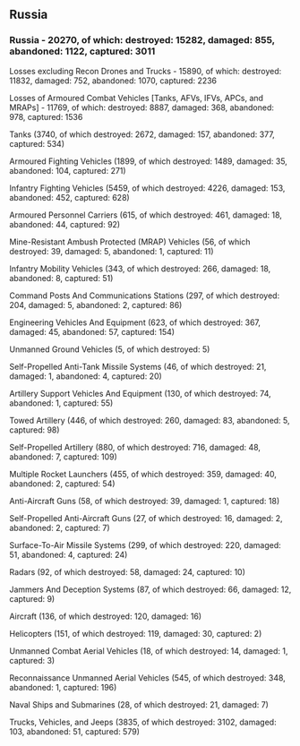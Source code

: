 
 
 ## Russia
 
 ### Russia - 20270, of which: destroyed: 15282, damaged: 855, abandoned: 1122, captured: 3011

 Losses excluding Recon Drones and Trucks - 15890, of which: destroyed: 11832, damaged: 752, abandoned: 1070, captured: 2236

 Losses of Armoured Combat Vehicles [Tanks, AFVs, IFVs, APCs, and MRAPs] - 11769, of which: destroyed: 8887, damaged: 368, abandoned: 978, captured: 1536

 

 

 Tanks (3740, of which destroyed: 2672, damaged: 157, abandoned: 377, captured: 534)

 Armoured Fighting Vehicles (1899, of which destroyed: 1489, damaged: 35, abandoned: 104, captured: 271)

 Infantry Fighting Vehicles (5459, of which destroyed: 4226, damaged: 153, abandoned: 452, captured: 628)

 Armoured Personnel Carriers (615, of which destroyed: 461, damaged: 18, abandoned: 44, captured: 92)

 Mine-Resistant Ambush Protected (MRAP) Vehicles (56, of which destroyed: 39, damaged: 5, abandoned: 1, captured: 11)

 Infantry Mobility Vehicles (343, of which destroyed: 266, damaged: 18, abandoned: 8, captured: 51)

 Command Posts And Communications Stations (297, of which destroyed: 204, damaged: 5, abandoned: 2, captured: 86)

 Engineering Vehicles And Equipment (623, of which destroyed: 367, damaged: 45, abandoned: 57, captured: 154)

 Unmanned Ground Vehicles (5, of which destroyed: 5)

 Self-Propelled Anti-Tank Missile Systems (46, of which destroyed: 21, damaged: 1, abandoned: 4, captured: 20)

 Artillery Support Vehicles And Equipment (130, of which destroyed: 74, abandoned: 1, captured: 55)

 Towed Artillery (446, of which destroyed: 260, damaged: 83, abandoned: 5, captured: 98)

 Self-Propelled Artillery (880, of which destroyed: 716, damaged: 48, abandoned: 7, captured: 109)

 Multiple Rocket Launchers (455, of which destroyed: 359, damaged: 40, abandoned: 2, captured: 54)

 Anti-Aircraft Guns (58, of which destroyed: 39, damaged: 1, captured: 18)

 Self-Propelled Anti-Aircraft Guns (27, of which destroyed: 16, damaged: 2, abandoned: 2, captured: 7)

 Surface-To-Air Missile Systems (299, of which destroyed: 220, damaged: 51, abandoned: 4, captured: 24)

 Radars (92, of which destroyed: 58, damaged: 24, captured: 10)

 Jammers And Deception Systems (87, of which destroyed: 66, damaged: 12, captured: 9)

 Aircraft (136, of which destroyed: 120, damaged: 16)

 Helicopters (151, of which destroyed: 119, damaged: 30, captured: 2)

 Unmanned Combat Aerial Vehicles (18, of which destroyed: 14, damaged: 1, captured: 3)

 Reconnaissance Unmanned Aerial Vehicles (545, of which destroyed: 348, abandoned: 1, captured: 196)

 Naval Ships and Submarines (28, of which destroyed: 21, damaged: 7)

 Trucks, Vehicles, and Jeeps (3835, of which destroyed: 3102, damaged: 103, abandoned: 51, captured: 579)

